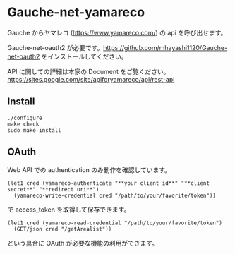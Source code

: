 Gauche-net-yamareco
===================

Gauche からヤマレコ (https://www.yamareco.com/) の api を呼び出せます。

Gauche-net-oauth2 が必要です。https://github.com/mhayashi1120/Gauche-net-oauth2 をインストールしてください。

API に関しての詳細は本家の Document をご覧ください。https://sites.google.com/site/apiforyamareco/api/rest-api


## Install

    ./configure
    make check
    sudo make install


## OAuth

Web API での authentication のみ動作を確認しています。

    (let1 cred (yamareco-authenticate "**your client id**" "**client secret**" "**redirect uri**")
	  (yamareco-write-credential cred "/path/to/your/favorite/token"))

で access_token を取得して保存できます。

    (let1 cred (yamareco-read-credential "/path/to/your/favorite/token")
	  (GET/json cred "/getArealist"))

という具合に OAuth が必要な機能の利用ができます。
